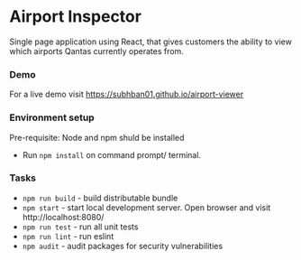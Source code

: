# Airport Inspector
Single page application using React, that gives customers the ability to view which airports Qantas currently operates from.

### Demo
For a live demo visit https://subhban01.github.io/airport-viewer

### Environment setup

Pre-requisite: Node and npm shuld be installed
* Run `npm install` on command prompt/ terminal.

### Tasks

* `npm run build` - build distributable bundle
* `npm start` - start local development server. Open browser and visit http://localhost:8080/
* `npm run test` - run all unit tests
* `npm run lint` - run eslint
* `npm audit` - audit packages for security vulnerabilities